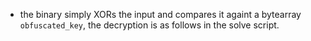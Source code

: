 - the binary simply XORs the input and compares it againt a bytearray `obfuscated_key`, the decryption is as follows in the solve script.
